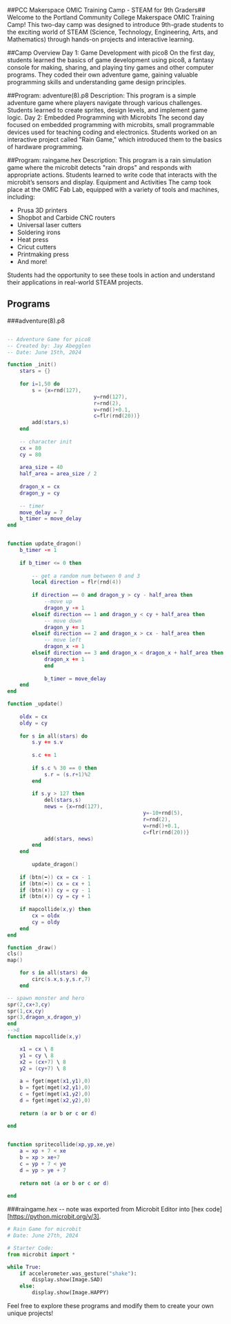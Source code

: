 ##PCC Makerspace OMIC Training Camp - STEAM for 9th Graders##
Welcome to the Portland Community College Makerspace OMIC Training Camp! This two-day camp was designed to introduce 9th-grade students to the exciting world of STEAM (Science, Technology, Engineering, Arts, and Mathematics) through hands-on projects and interactive learning.

##Camp Overview
Day 1: Game Development with pico8
On the first day, students learned the basics of game development using pico8, a fantasy console for making, sharing, and playing tiny games and other computer programs. They coded their own adventure game, gaining valuable programming skills and understanding game design principles.

##Program: adventure(8).p8
Description: This program is a simple adventure game where players navigate through various challenges. Students learned to create sprites, design levels, and implement game logic.
Day 2: Embedded Programming with Microbits
The second day focused on embedded programming with microbits, small programmable devices used for teaching coding and electronics. Students worked on an interactive project called "Rain Game," which introduced them to the basics of hardware programming.

##Program: raingame.hex
Description: This program is a rain simulation game where the microbit detects "rain drops" and responds with appropriate actions. Students learned to write code that interacts with the microbit’s sensors and display.
Equipment and Activities
The camp took place at the OMIC Fab Lab, equipped with a variety of tools and machines, including:
- Prusa 3D printers
- Shopbot and Carbide CNC routers
- Universal laser cutters
- Soldering irons
- Heat press
- Cricut cutters
- Printmaking press
- And more!

Students had the opportunity to see these tools in action and understand their applications in real-world STEAM projects.

## Programs
###adventure(8).p8
```lua

-- Adventure Game for pico8
-- Created by: Jay Abegglen
-- Date: June 15th, 2024

function _init()
	stars = {}
	
	for i=1,50 do
		s = {x=rnd(127),
							y=rnd(127),
							r=rnd(2),
							v=rnd()+0.1,
							c=flr(rnd(20))}
		add(stars,s)
	end
	
	-- character init
	cx = 80
	cy = 80
	
	area_size = 40
	half_area = area_size / 2
	
	dragon_x = cx
	dragon_y = cy
	
	-- timer 
	move_delay = 7
	b_timer = move_delay
end


function update_dragon()
	b_timer -= 1
	
	if b_timer <= 0 then
	
		-- get a random num between 0 and 3
		local direction = flr(rnd(4))
	
		if direction == 0 and dragon_y > cy - half_area then
			--move up
			dragon_y -= 1
		elseif direction == 1 and dragon_y < cy + half_area then
			-- move down
			dragon_y += 1
		elseif direction == 2 and dragon_x > cx - half_area then
			-- move left 
			dragon_x -= 1
		elseif direction == 3 and dragon_x < dragon_x + half_area then
			dragon_x += 1
			end
			
			b_timer = move_delay
	end
end

function _update()
	
	oldx = cx
	oldy = cy
		
	for s in all(stars) do
		s.y += s.v
		
		s.c += 1
		
		if s.c % 30 == 0 then 
			s.r = (s.r+1)%2
		end
		
		if s.y > 127 then
			del(stars,s)
			news = {x=rnd(127),
											y=-10+rnd(5),
											r=rnd(2),
											v=rnd()+0.1,
											c=flr(rnd(20))}
			add(stars, news)
		end
	end
		
		update_dragon()
		
	if (btn(⬅️)) cx = cx - 1
	if (btn(➡️)) cx = cx + 1
	if (btn(⬆️)) cy = cy - 1
	if (btn(⬇️)) cy = cy + 1
	
	if mapcollide(x,y) then
		cx = oldx
		cy = oldy
	end
end

function _draw()
cls()
map()

	for s in all(stars) do
		circ(s.x,s.y,s.r,7)
	end

-- spawn monster and hero
spr(2,cx+3,cy)
spr(1,cx,cy)
spr(3,dragon_x,dragon_y)
end
-->8
function mapcollide(x,y)

	x1 = cx \ 8
	y1 = cy \ 8
	x2 = (cx+7) \ 8
	y2 = (cy+7) \ 8
	
	a = fget(mget(x1,y1),0)
	b = fget(mget(x2,y1),0)
	c = fget(mget(x1,y2),0)
	d = fget(mget(x2,y2),0)
	
	return (a or b or c or d)
	
end


function spritecollide(xp,yp,xe,ye)
	a = xp + 7 < xe
	b = xp > xe+7
	c = yp + 7 < ye
	d = yp > ye + 7
	
	return not (a or b or c or d)
	
end
```

###raingame.hex -- note was exported from Microbit Editor into [hex code][https://python.microbit.org/v/3].
```python
# Rain Game for microbit
# Date: June 27th, 2024

# Starter Code:
from microbit import *

while True:
    if accelerometer.was_gesture("shake"):
        display.show(Image.SAD)
    else:
        display.show(Image.HAPPY)
```
Feel free to explore these programs and modify them to create your own unique projects!
